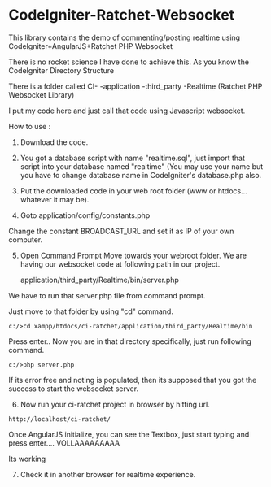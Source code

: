 # CodeIgniter-Ratchet-Websocket
This library contains the demo of commenting/posting realtime using CodeIgniter+AngularJS+Ratchet PHP Websocket

There is no rocket science I have done to achieve this.
As you know the CodeIgniter Directory Structure

There is a folder called
    CI-
      -application
          -third_party
            -Realtime (Ratchet PHP Websocket Library)
                
I put my code here and just call that code using Javascript websocket.

How to use :

1) Download the code.

2) You got a database script with name "realtime.sql", just import that script into your database named "realtime" (You may use your name but you have to change database name in CodeIgniter's database.php also.

3) Put the downloaded code in your web root folder (www or htdocs... whatever it may be).

4) Goto 
    application/config/constants.php
    
  Change the constant BROADCAST_URL and set it as IP of your own computer.

5) Open Command Prompt
  Move towards your webroot folder.
  We are having our websocket code at following path in our project.
  
    application/third_party/Realtime/bin/server.php
  
  We have to run that server.php file from command prompt.
  
  Just move to that folder by using "cd" command.
  
    c:/>cd xampp/htdocs/ci-ratchet/application/third_party/Realtime/bin
    
  Press enter.. Now you are in that directory specifically, just run following command.
  
    c:/>php server.php
  
  If its error free and noting is populated, then its supposed that you got the success to start the websocket server.
  
  6) Now run your ci-ratchet project in browser by hitting url.
  
    http://localhost/ci-ratchet/

  Once AngularJS initialize, you can see the Textbox, just start typing and press enter.... VOLLAAAAAAAAA

  Its working
  
7) Check it in another browser for realtime experience.
